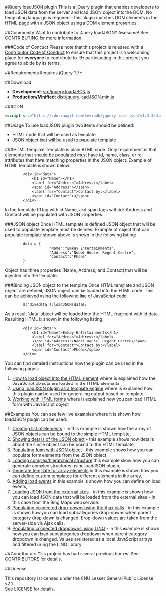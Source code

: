 #jQuery loadJSON plugin
This is a jQuery plugin that enables developers to load JSON data from the server and load JSON object into the DOM. No templating language is required - this plugin matches DOM elements in the HTML page with a JSON object using a DOM element properties.

##Community
Want to contribute to jQuery loadJSON? Awesome! See [CONTRIBUTING](CONTRIBUTING.md) for more information.

###Code of Conduct
Please note that this project is released with a [Contributor Code of Conduct](CODE_OF_CONDUCT.md) to ensure that this project is a welcoming place for **everyone** to contribute to. By participating in this project you agree to abide by its terms.

##Requirements
Requires jQuery 1.7+.

##Download
* **Development:** [src/jquery.loadJSON.js](https://github.com/kevindb/jquery-load-json/blob/master/src/jquery.loadJSON.js)
* **Production/Minified:** [dist/jquery.loadJSON.min.js](https://github.com/kevindb/jquery-load-json/blob/master/dist/jquery.form.min.js)

###CDN
```html
<script src="https://cdn.rawgit.com/kevindb/jquery-load-json/v1.3.3/dist/jquery.loadJSON.min.js" integrity="sha384-fG4z44FEBJnIevyzvSDobSmVTsO/oVsxNvKcUl7bO1ihWYDPg2QI83Xi+7wSBzap" crossorigin="anonymous"></script>
```

##Usage
To use loadJSON plugin two items should be defined:
  * HTML code that will be used as template
  * JSON object that will be used to populate template

###HTML template
Template is plain HTML code. Only requirement is that elements that should be populated must have id, name, class, or rel attributes that have matching properties in the JSON object. Example of HTML template is shown below:
```
		<div id="data">
			<h1 id="Name"></h1>
			<label for="Address">Address:</label>
			<span id="Address"></span>	
			<label for="Contact">Contact by:</label>
			<span id="Contact"></span>
		</div>
```

In the template h1 tag with id Name, and span tags with ids Address and Contact will be populated with JSON properties.

###JSON object
Once HTML template is defined JSON object that will be used to populate template must be defines. Example of object that can populate template shown above is shown in the following listing:
```
		data = {
					"Name":"Emkay Entertainments",
					"Address":"Nobel House, Regent Centre",
					"Contact":"Phone"
		}  
```
Object has three properties (Name, Address, and Contact) that will be injected into the template.

###Binding JSON object to the template
Once HTML template and JSON object are defined, JSON object can be loaded into the HTML code. This can be achieved using the following line of JavaScript code:
```
		$('div#data').loadJSON(data);
```
As a result 'data' object will be loaded into the HTML fragment with id data. Resulting HTML is shown in the following listing:
```
		<div id="data">
			<h1 id="Name">Emkay Entertainments</h1>
			<label for="Address">Address:</label>
			<span id="Address">Nobel House, Regent Centre</span>	
			<label for="Contact">Contact by:</label>
			<span id="Contact">Phone</span>
		</div>
```

You can find detailed instructions how the plugin can be used in the following pages:
  1. [How to load object into the HTML element](wiki/LoadingHTMLElements) where is explained how the JavaScript objects are loaded in the HTML elements
  1. [Using loadJSON plugin as a template engine](wiki/HTMLTemplate) where is explained how this plugin can be used for generating output based on template
  1. [Working with HTML forms](wiki/WorkingWithFormElements) where is explained how you can load HTML form with JavaScript object

##Examples
You can see few live examples where it is shown how loadJSON plugin can be used:
  1. [Creating list of elements](examples/list.html) - in this example is shown how the array of JSON objects can be bound to the simple HTML template,
  1. [Showing details of the JSON object](examples/details.html?ID=17) - this example shows how details about the single object can be bound to the HTML template,
  1. [Populating form with JSON object](examples/edit.html?ID=17) - this example shows how you can populate form elements from the JSON object,
  1. [Loading complex/hierarchical structure](examples/hierarchy.html) this example show how you can generate complex structures using loadJSON plugin,
  1. [Generate template for array elements](examples/array.html) in this example is shown how you can define custom templates for different elements in the array,
  1. [Adding load events](examples/events.html) in this example is shown how you can define on load events,
  1. [Loading JSON from the external sites](examples/BingMapsSearch.html) - in this example is shown how you can load JSON data that will be loaded from the external sites - in this case from the Bing Maps web service.
  1. [Populating connected drop-downs  using the Ajax calls](examples/categories-ajax.html) - in this example is shown how you can load subcategories drop-downs when parent category drop-down is changed. Drop-down values are taken from the server-side via Ajax calls.
  1. [Populating connected dropdowns using LINQ](examples/linq.html) - in this example is shown how you can load subcategories dropdown when parent category dropdown is changed. Values are stored as a local JavaScript arrays and filtered using the LINQ library.

##Contributors
This project has had several previous homes.
See [CONTRIBUTORS](CONTRIBUTORS.md) for details.

##License

This repository is licensed under the GNU Lesser General Public License v2.1.  
See [LICENSE](LICENSE.md) for details.

